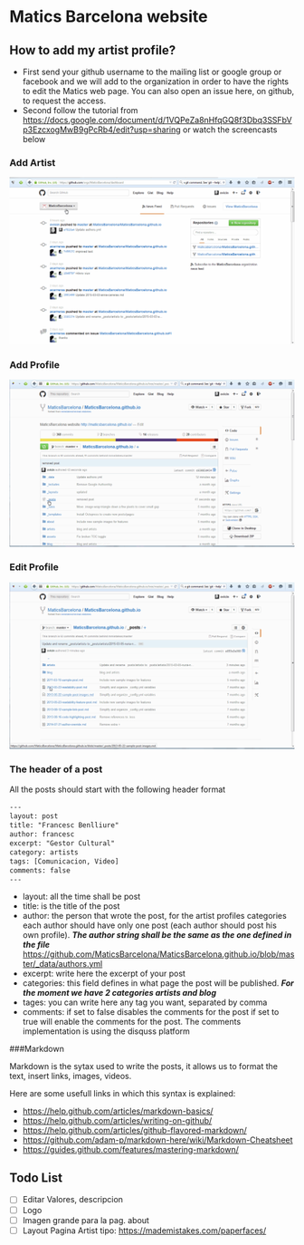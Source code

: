 # Matics Barcelona website

## How to add my artist profile?

* First send your github username to the mailing list or google group or facebook and we will add to the organization in order to have the rights to edit the Matics web page. You can also open an issue here, on github, to request the access.
* Second follow the tutorial from https://docs.google.com/document/d/1VQPeZa8nHfqGQ8f3Dbq3SSFbVp3EzcxogMwB9gPcRb4/edit?usp=sharing or watch the screencasts below

### Add Artist

![Add Artist](https://raw.githubusercontent.com/MaticsBarcelona/MaticsBarcelona.github.io/master/tutorials/add_artist.gif)

### Add Profile

![Add Profile](https://raw.githubusercontent.com/MaticsBarcelona/MaticsBarcelona.github.io/master/tutorials/add_profile.gif)

### Edit Profile

![Edit Profile](https://raw.githubusercontent.com/MaticsBarcelona/MaticsBarcelona.github.io/master/tutorials/edit_profile.gif)

### The header of a post

All the posts should start with the following header format
```
---
layout: post
title: "Francesc Benlliure"
author: francesc
excerpt: "Gestor Cultural"
category: artists
tags: [Comunicacion, Video]
comments: false
---
```

* layout: all the time shall be post
* title: is the title of the post
* author: the person that wrote the post, for the artist profiles categories each author should have only one post (each author should post his own profile). ***The author string shall be the same as the one defined in the file*** https://github.com/MaticsBarcelona/MaticsBarcelona.github.io/blob/master/_data/authors.yml
* excerpt: write here the excerpt of your post
* categories: this field defines in what page the post will be published. ***For the moment we have 2 categories artists and blog***
* tages: you can write here any tag you want, separated by comma
* comments: if set to false disables the comments for the post if set to true will enable the comments for the post. The comments implementation is using the disquss platform

###Markdown

Markdown is the sytax used to write the posts, it allows us to format the text, insert links, images, videos.

Here are some usefull links in which this syntax is explained:

- https://help.github.com/articles/markdown-basics/
- https://help.github.com/articles/writing-on-github/
- https://help.github.com/articles/github-flavored-markdown/
- https://github.com/adam-p/markdown-here/wiki/Markdown-Cheatsheet
- https://guides.github.com/features/mastering-markdown/


## Todo List
- [ ] Editar Valores, descripcion
- [ ] Logo
- [ ] Imagen grande para la pag. about
- [ ] Layout Pagina Artist tipo: https://mademistakes.com/paperfaces/
